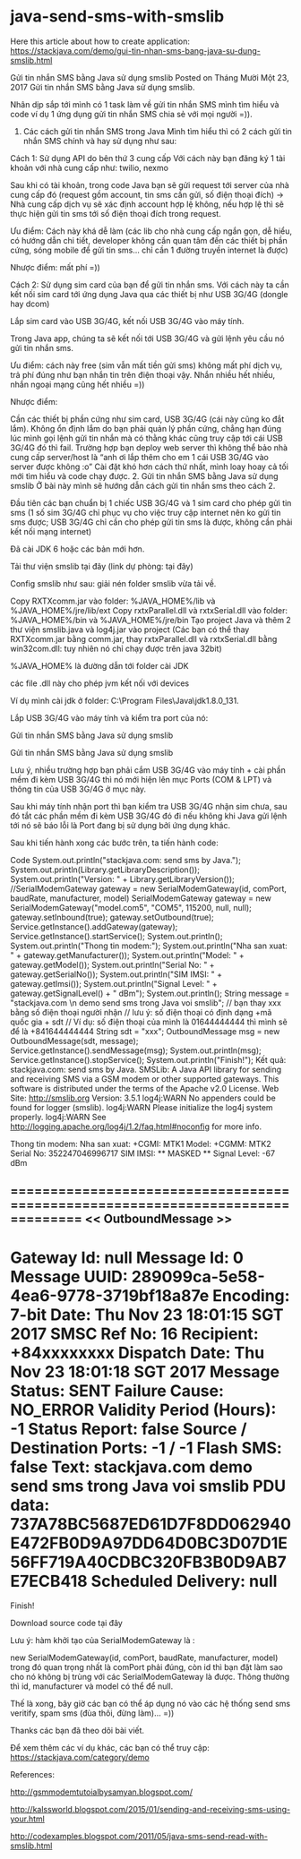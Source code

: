 # java-send-sms-with-smslib
Here this article about how to create application:
https://stackjava.com/demo/gui-tin-nhan-sms-bang-java-su-dung-smslib.html

Gửi tin nhắn SMS bằng Java sử dụng smslib
Posted on Tháng Mười Một 23, 2017
Gửi tin nhắn SMS bằng Java sử dụng smslib.

Nhân dịp sắp tới mình có 1 task làm về gửi tin nhắn SMS mình tìm hiểu và code ví dụ 1 ứng dụng gửi tin nhắn SMS chia sẻ với mọi người =)).

1. Các cách gửi tin nhắn SMS trong Java
Mình tìm hiểu thì có 2 cách gửi tin nhắn SMS chính và hay sử dụng như sau:

Cách 1: Sử dụng API do bên thứ 3 cung cấp
Với cách này bạn đăng ký 1 tài khoản với nhà cung cấp như: twilio, nexmo

Sau khi có tài khoản, trong code Java bạn sẽ gửi request tới server của nhà cung cấp đó (request gồm account, tin sms cần gửi, số điện thoại đích) -> Nhà cung cấp dịch vụ sẽ xác định account hợp lệ không, nếu hợp lệ thì sẽ thực hiện gửi tin sms tới số điện thoại đích trong request.



Ưu điểm: Cách này khá dễ làm (các lib cho nhà cung cấp ngắn gọn, dễ hiểu, có hướng dẫn chi tiết, developer không cần quan tâm đến các thiết bị phần cứng, sóng mobile để gửi tin sms… chỉ cần 1 đường truyền internet là được)

Nhược điểm: mất phí =))

Cách 2: Sử dụng sim card của bạn để gửi tin nhắn sms.
Với cách này ta cần kết nối sim card tới ứng dụng Java qua các thiết bị như USB 3G/4G (dongle hay dcom)

Lắp sim card vào USB 3G/4G, kết nối USB 3G/4G vào máy tính.

Trong Java app, chúng ta sẽ kết nối tới USB 3G/4G và gửi lệnh yêu cầu nó gửi tin nhắn sms.



Ưu điểm: cách này free (sim vẫn mất tiền gửi sms) không mất phí dịch vụ, trả phí đúng như bạn nhắn tin trên điện thoại vậy. Nhắn nhiều hết nhiều, nhắn ngoại mạng cũng hết nhiều =))

Nhược điểm:

Cần các thiết bị phần cứng như sim card, USB 3G/4G (cái này cũng ko đắt lắm).
Không ổn định lắm do bạn phải quản lý phần cứng, chẳng hạn đúng lúc mình gọi lệnh gửi tin nhắn mà có thằng khác cũng truy cập tới cái USB 3G/4G đó thì fail.
Trường hợp bạn deploy web server thì không thể bảo nhà cung cấp server/host là “anh ơi lắp thêm cho em 1 cái USB 3G/4G vào server được không :o”
Cài đặt khó hơn cách thứ nhất, mình loay hoay cả tối mới tìm hiểu và code chạy được.
2. Gửi tin nhắn SMS bằng Java sử dụng smslib
Ở bài này mình sẽ hướng dẫn cách gửi tin nhắn sms theo cách 2.

Đầu tiên các bạn chuẩn bị 1 chiếc USB 3G/4G và 1 sim card cho phép gửi tin sms (1 số sim 3G/4G chỉ phục vụ cho việc truy cập internet nên ko gửi tin sms được; USB 3G/4G chỉ cần cho phép gửi tin sms là được, không cần phải kết nối mạng internet)

Đã cài JDK 6 hoặc các bản mới hơn.

Tải thư viện smslib tại đây (link dự phòng:  tại đây)

Config smslib như sau: giải nén folder smslib vừa tải về.

Copy RXTXcomm.jar vào folder:  %JAVA_HOME%/lib  và %JAVA_HOME%/jre/lib/ext
Copy rxtxParallel.dll và  rxtxSerial.dll vào folder: %JAVA_HOME%/bin và %JAVA_HOME%/jre/bin
Tạo project Java và thêm 2 thư viện smslib.java và log4j.jar vào project
(Các bạn có thể thay RXTXcomm.jar bằng comm.jar, thay rxtxParallel.dll và  rxtxSerial.dll bằng win32com.dll: tuy nhiên nó chỉ chạy được trên java 32bit)

%JAVA_HOME% là đường dẫn tới folder cài JDK

các file .dll này cho phép jvm kết nối với devices

Ví dụ mình cài jdk ở folder: C:\Program Files\Java\jdk1.8.0_131.

Lắp USB 3G/4G vào máy tính và kiểm tra port của nó:

Gửi tin nhắn SMS bằng Java sử dụng smslib

Gửi tin nhắn SMS bằng Java sử dụng smslib

Lưu ý, nhiều trường hợp bạn phải cắm USB 3G/4G vào máy tính + cài phần mềm đi kèm USB 3G/4G thì nó mới hiện lên mục Ports (COM & LPT) và thông tin của USB 3G/4G ở mục này.

Sau khi máy tính nhận port thì bạn kiểm tra USB 3G/4G nhận sim chưa, sau đó tắt các phần mềm đi kèm USB 3G/4G đó đi nếu không khi Java gửi lệnh tới nó sẽ báo lỗi là Port đang bị sử dụng bởi ứng dụng khác.

Sau khi tiến hành xong các bước trên, ta tiến hành code:

Code
System.out.println("stackjava.com: send sms by Java.");
System.out.println(Library.getLibraryDescription());
System.out.println("Version: " + Library.getLibraryVersion());
//SerialModemGateway gateway = new SerialModemGateway(id, comPort, baudRate, manufacturer, model)
SerialModemGateway gateway = new SerialModemGateway("model.com5", "COM5", 115200, null, null);
gateway.setInbound(true);
gateway.setOutbound(true);
Service.getInstance().addGateway(gateway);
Service.getInstance().startService();
System.out.println();
System.out.println("Thong tin modem:");
System.out.println("Nha san xuat: " + gateway.getManufacturer());
System.out.println("Model: " + gateway.getModel());
System.out.println("Serial No: " + gateway.getSerialNo());
System.out.println("SIM IMSI: " + gateway.getImsi());
System.out.println("Signal Level: " + gateway.getSignalLevel() + " dBm");
System.out.println();
String message = "stackjava.com \n demo send sms trong Java voi smslib";
// bạn thay xxx bằng số điện thoại người nhận
// lưu ý: số điện thoại có định dạng +mã quốc gia + sdt
// Ví dụ: số điện thoại của mình là 01644444444 thì mình sẽ để là +841644444444
String sdt = "xxx";
OutboundMessage msg = new OutboundMessage(sdt, message);
Service.getInstance().sendMessage(msg);
System.out.println(msg);
Service.getInstance().stopService();
System.out.println("Finish!");
Kết quả:
stackjava.com: send sms by Java.
SMSLib: A Java API library for sending and receiving SMS via a GSM modem or other supported gateways.
This software is distributed under the terms of the Apache v2.0 License.
Web Site: http://smslib.org
Version: 3.5.1
log4j:WARN No appenders could be found for logger (smslib).
log4j:WARN Please initialize the log4j system properly.
log4j:WARN See http://logging.apache.org/log4j/1.2/faq.html#noconfig for more info.

Thong tin modem:
Nha san xuat: +CGMI: MTK1
 Model: +CGMM: MTK2
 Serial No: 352247046996717
SIM IMSI: ** MASKED **
Signal Level: -67 dBm


===============================================================================
<< OutboundMessage >>
-------------------------------------------------------------------------------
 Gateway Id: null
 Message Id: 0
 Message UUID: 289099ca-5e58-4ea6-9778-3719bf18a87e
 Encoding: 7-bit
 Date: Thu Nov 23 18:01:15 SGT 2017
 SMSC Ref No: 16
 Recipient: +84xxxxxxxx
 Dispatch Date: Thu Nov 23 18:01:18 SGT 2017
 Message Status: SENT
 Failure Cause: NO_ERROR
 Validity Period (Hours): -1
 Status Report: false
 Source / Destination Ports: -1 / -1
 Flash SMS: false
 Text: stackjava.com 
 demo send sms trong Java voi smslib
 PDU data: 737A78BC5687ED61D7F8DD062940E472FB0D9A97DD64D0BC3D07D1E56FF719A40CDBC320FB3B0D9AB7E7ECB418
 Scheduled Delivery: null
===============================================================================

Finish!


Download source code tại đây

Lưu ý: hàm khởi tạo của SerialModemGateway là :

new SerialModemGateway(id, comPort, baudRate, manufacturer, model) trong đó quan trọng nhất là comPort phải đúng, còn id thì bạn đặt làm sao cho nó không bị trùng với các SerialModemGateway là được. Thông thường thì id, manufacturer và model có thể để null.

Thế là xong, bây giờ các bạn có thể áp dụng nó vào các hệ thống send sms veritify, spam sms (đùa thôi, đừng làm)… =))

Thanks các bạn đã theo dõi bài viết.

Để xem thêm các ví dụ khác, các bạn có thể truy cập: https://stackjava.com/category/demo

References:

http://gsmmodemtutoialbysamyan.blogspot.com/

http://kalssworld.blogspot.com/2015/01/sending-and-receiving-sms-using-your.html

http://codexamples.blogspot.com/2011/05/java-sms-send-read-with-smslib.html
